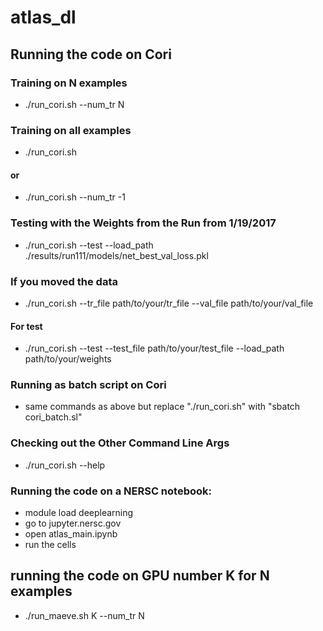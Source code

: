 # atlas_dl
## Running the code on Cori

### Training on N examples
* ./run_cori.sh --num_tr N

### Training on all examples
* ./run_cori.sh

#### or

* ./run_cori.sh --num_tr -1

### Testing with the Weights from the Run from 1/19/2017
* ./run_cori.sh --test --load_path ./results/run111/models/net_best_val_loss.pkl

### If you moved the data
* ./run_cori.sh --tr_file path/to/your/tr_file --val_file path/to/your/val_file

#### For test
* ./run_cori.sh --test --test_file path/to/your/test_file --load_path path/to/your/weights

### Running as batch script on Cori
* same commands as above but replace "./run_cori.sh" with "sbatch cori_batch.sl"

### Checking out the Other Command Line Args
* ./run_cori.sh --help

### Running the code on a NERSC notebook:
* module load deeplearning
* go to jupyter.nersc.gov
* open atlas_main.ipynb
* run the cells



## running the code on GPU number K for N examples
* ./run_maeve.sh K --num_tr N
